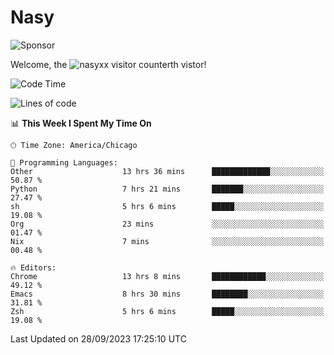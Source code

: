 # Nasy

<!--
<p align="center">
<img height="200" src="https://github-readme-stats.vercel.app/api?username=nasyxx&count_private=true&show_icons=true&theme=dracula&include_all_commits=true"/>
<img height="200" src="https://github-readme-stats.vercel.app/api/top-langs/?username=nasyxx&theme=dracula&hide=html,jupyter+notebook&count_private=true&show_icons=true"/>
</p>

  
----------------
-->

![Sponsor](https://img.shields.io/static/v1.svg?label=Sponsor&message=%E2%9D%A4&logo=GitHub&style=flat&color=pink)
 
Welcome, the ![nasyxx visitor counter](https://count.getloli.com/get/@nasyxx?theme=rule34)th vistor!
 
<!--START_SECTION:waka-->
![Code Time](http://img.shields.io/badge/Code%20Time-3%2C732%20hrs%2016%20mins-blue)

![Lines of code](https://img.shields.io/badge/From%20Hello%20World%20I%27ve%20Written-6.3%20million%20lines%20of%20code-blue)

📊 **This Week I Spent My Time On** 

```text
🕑︎ Time Zone: America/Chicago

💬 Programming Languages: 
Other                    13 hrs 36 mins      █████████████░░░░░░░░░░░░   50.87 % 
Python                   7 hrs 21 mins       ███████░░░░░░░░░░░░░░░░░░   27.47 % 
sh                       5 hrs 6 mins        █████░░░░░░░░░░░░░░░░░░░░   19.08 % 
Org                      23 mins             ░░░░░░░░░░░░░░░░░░░░░░░░░   01.47 % 
Nix                      7 mins              ░░░░░░░░░░░░░░░░░░░░░░░░░   00.48 % 

🔥 Editors: 
Chrome                   13 hrs 8 mins       ████████████░░░░░░░░░░░░░   49.12 % 
Emacs                    8 hrs 30 mins       ████████░░░░░░░░░░░░░░░░░   31.81 % 
Zsh                      5 hrs 6 mins        █████░░░░░░░░░░░░░░░░░░░░   19.08 % 
```


 Last Updated on 28/09/2023 17:25:10 UTC
<!--END_SECTION:waka-->

<!-- ![visitors](https://visitor-badge.laobi.icu/badge?page_id=nasyxx.nasyxx) -->
